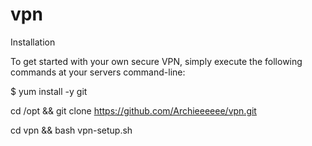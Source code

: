 # vpn


Installation

To get started with your own secure VPN, simply execute the following commands at your servers command-line:

$ yum install -y git

cd /opt && git clone https://github.com/Archieeeeee/vpn.git

cd vpn && bash vpn-setup.sh

